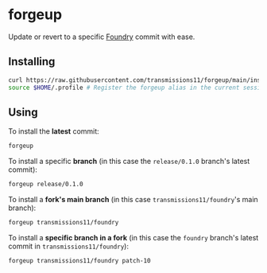 # forgeup

Update or revert to a specific [Foundry](https://github.com/gakonst/foundry) commit with ease.

## Installing

```sh
curl https://raw.githubusercontent.com/transmissions11/forgeup/main/install | bash
source $HOME/.profile # Register the forgeup alias in the current session.
```

## Using

To install the **latest** commit:

```sh
forgeup
```

To install a specific **branch** (in this case the `release/0.1.0` branch's latest commit):

```sh
forgeup release/0.1.0
```

To install a **fork's main branch** (in this case `transmissions11/foundry`'s main branch):

```sh
forgeup transmissions11/foundry
```

To install a **specific branch in a fork** (in this case the `foundry` branch's latest commit in `transmissions11/foundry`):

```sh
forgeup transmissions11/foundry patch-10
```
